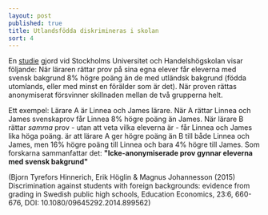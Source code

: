 ```yaml
---
layout: post
published: true
title: Utlandsfödda diskrimineras i skolan
sort: 4
---
```




En [studie](https://ezp.sub.su.se/login?url=http://search.ebscohost.com/login.aspx?direct=true&db=buh&AN=110071015&site=eds-live&scope=site) gjord vid Stockholms Universitet och Handelshögskolan visar följande: När läraren rättar prov på sina egna elever får eleverna med svensk bakgrund 8% högre poäng än de med utländsk bakgrund (födda utomlands, eller med minst en förälder som är det). När proven rättas anonymiserat försvinner skillnaden mellan de två grupperna helt.

Ett exempel: Lärare A är Linnea och James lärare. När A rättar Linnea och James svenskaprov får Linnea 8% högre poäng än James. När lärare B rättar _samma_ prov - utan att veta vilka eleverna är - får Linnea och James lika höga poäng. är att lärare A ger högre poäng än B till både Linnea och James, men 16% högre poäng till Linnea och bara 4% högre till James. Som forskarna sammanfattar det: **"Icke-anonymiserade prov gynnar eleverna med svensk bakgrund"**

(Bjorn Tyrefors Hinnerich, Erik Höglin & Magnus Johannesson (2015) Discrimination against students with foreign backgrounds: evidence from grading in Swedish public high schools, Education Economics, 23:6, 660-676, DOI: 10.1080/09645292.2014.899562)
